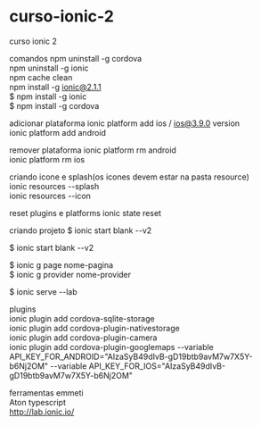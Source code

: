 # curso-ionic-2
curso ionic 2

comandos
npm uninstall -g cordova<br/>
npm uninstall -g ionic<br/>
npm cache clean<br/>
npm install -g ionic@2.1.1<br/>
$ npm install -g ionic<br/>
$ npm install -g cordova<br/>


adicionar plataforma
ionic  platform add ios / ios@3.9.0 version<br/>
ionic  platform add android<br/>

remover plataforma
ionic platform rm android<br/>
ionic platform rm ios<br/>


criando icone e splash(os icones devem estar na pasta resource)<br/>
ionic resources --splash<br/>
ionic resources --icon<br/>

reset plugins e platforms
ionic state reset<br/>

criando projeto
$ ionic start blank --v2<br/>

$ ionic start blank --v2<br/>

$ ionic g page nome-pagina<br/>
$ ionic g provider nome-provider<br/>

$ ionic serve --lab<br/>

plugins<br/>
ionic plugin add cordova-sqlite-storage<br/>
ionic plugin add cordova-plugin-nativestorage<br/>
ionic plugin add cordova-plugin-camera<br/>
ionic plugin add cordova-plugin-googlemaps --variable API_KEY_FOR_ANDROID="AIzaSyB49dIvB-gD19btb9avM7w7X5Y-b6Nj2OM" --variable API_KEY_FOR_IOS="AIzaSyB49dIvB-gD19btb9avM7w7X5Y-b6Nj2OM"<br/>

ferramentas
emmeti<br/>
Aton typescript<br/>
http://lab.ionic.io/<br/>
